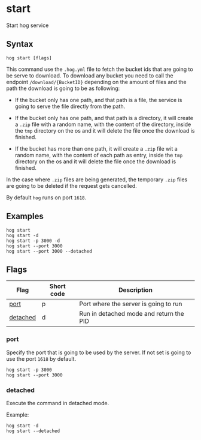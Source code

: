 start
==========

Start hog service

## Syntax
```
hog start [flags]
```

This command use the `.hog.yml` file to fetch the bucket ids that are going to be serve to download.
To download any bucket you need to call the endpoint `/download/{BucketID}` depending on the amount of files and 
the path the download is going to be as following:

- If the bucket only has one path, and that path is a file, the service is going to serve the file directly from
the path.

- If the bucket only has one path, and that path is a directory, it will create a `.zip` file with a random name, with
the content of the directory, inside the `tmp` directory on the os and it will delete the file once the download is 
finished.

- If the bucket has more than one path, it will create a `.zip` file wit a random name, with the content of each path
as entry, inside the `tmp` directory on the os and it will delete the file once the download is finished.

In the case where `.zip` files are being generated, the temporary `.zip` files are going to be deleted if the 
request gets cancelled.

By default `hog` runs on port `1618`.

## Examples

```
hog start
hog start -d
hog start -p 3000 -d
hog start --port 3000
hog start --port 3000 --detached
```

## Flags
| Flag                   | Short code | Description                              | 
| -------                | ------     | -------                                  | 
| [port](#port)          | p          | Port where the server is going to run    |
| [detached](#detached)  | d          | Run in detached mode and return the PID  |

### port

Specify the port that is going to be used by the server. If not set is going to use the port `1618` by default.

```
hog start -p 3000
hog start --port 3000
```

### detached
Execute the command in detached mode.

Example:
```
hog start -d
hog start --detached
```